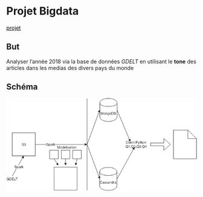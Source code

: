# Projet Bigdata
<a style="color: black" href="http://andreiarion.github.io/">projet</a>
## But
Analyser l’année 2018 via la base de données *GDELT* en utilisant le **tone**  des articles dans les medias des divers pays du monde

## Schéma

![Diagramme](INF728DIagram.png)
